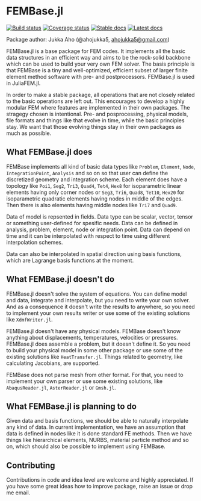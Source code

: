 # FEMBase.jl

[![Build status][travis-img]][travis-url]
[![Coverage status][coveralls-img]][coveralls-url]
[![Stable docs][docs-stable-img]][docs-stable-url]
[![Latest docs][docs-latest-img]][docs-latest-url]


Package author: Jukka Aho (@ahojukka5, ahojukka5@gmail.com)

FEMBase.jl is a base package for FEM codes. It implements all the basic data
structures in an efficient way and aims to be the rock-solid backbone which can
be used to build your very own FEM solver. The basis principle is that FEMBase
is a tiny and well-optimized, efficient subset of larger finite element method
software with pre- and postprocessors. FEMBase.jl is used in JuliaFEM.jl.

In order to make a stable package, all operations that are not closely related
to the basic operations are left out. This encourages to develop a highly
modular FEM where features are implemented in their own packages. The stragegy
chosen is intentional. Pre- and posprocessing, physical models, file formats and
things like that evolve in time, while the basic principles stay. We want that
those evolving things stay in their own packages as much as possible.

## What FEMBase.jl does

FEMBase implements all kind of basic data types like `Problem`, `Element`,
`Node`, `IntegrationPoint`, `Analysis` and so on so that user can define the
discretized geometry and integration scheme. Each element does have a topology
like `Poi1`, `Seg2`, `Tri3`, `Quad4`, `Tet4`, `Hex8` for isoparametric linear
elements having only corner nodes or `Seg3`, `Tri6`, `Quad8`, `Tet10`, `Hex20`
for isoparametric quadratic elements having nodes in middle of the edges. Then
there is also elements having middle nodes like `Tri7` and `Quad9`.

Data of model is repsented in fields. Data type can be scalar, vector, tensor or
something user-defined for spesific needs. Data can be defined in analysis,
problem, element, node or integration point. Data can depend on time and it can
be interpolated with respect to time using different interpolation schemes.

Data can also be interpolated in spatial direction using basis functions, which
are Lagrange basis functions at the moment.

## What FEMBase.jl doesn't do

FEMBase.jl doesn't solve the system of equations. You can define model and data,
integrate and interpolate, but you need to write your own solver. And as a
consequence it doesn't write the results to anywhere, so you need to implement
your own results writer or use some of the existing solutions like
`XdmfWriter.jl`.

FEMBase.jl doesn't have any physical models. FEMBase doesn't know anything about
displacements, temperatures, velocities or pressures. FEMBase.jl does assemble a
problem, but it doesn't define it. So you need to build your physical model in
some other package or use some of the existing solutions like `HeatTransfer.jl`.
Things related to geometry, like calculating Jacobians, are supported.

FEMBase does not parse mesh from other format. For that, you need to implement
your own parser or use some existing solutions, like `AbaqusReader.jl`,
`AsterReader.jl` or `Gmsh.jl`.

## What FEMBase.jl is planning to do

Given data and basis functions, we should be able to naturally interpolate any
kind of data. In current implementation, we have an assumption that data is
defined in nodes like it is done standard FE methods. Then we have things like
hierarchical elements, NURBS, material particle method and so on, which should
also be possible to implement using FEMBase.

## Contributing

Contributions in code and idea level are welcome and highly appreciated. If you
have some great ideas how to improve package, raise an issue or drop me email.

[travis-img]: https://travis-ci.org/JuliaFEM/FEMBase.jl.svg?branch=master
[travis-url]: https://travis-ci.org/JuliaFEM/FEMBase.jl
[docs-stable-img]: https://img.shields.io/badge/docs-stable-blue.svg
[docs-stable-url]: https://juliafem.github.io/FEMBase.jl/stable
[docs-latest-img]: https://img.shields.io/badge/docs-latest-blue.svg
[docs-latest-url]: https://juliafem.github.io/FEMBase.jl/latest
[coveralls-img]: https://coveralls.io/repos/github/JuliaFEM/FEMBase.jl/badge.svg?branch=master
[coveralls-url]: https://coveralls.io/github/JuliaFEM/FEMBase.jl?branch=master
